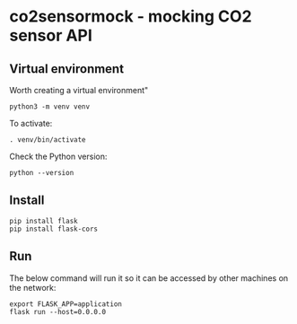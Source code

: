 # co2sensormock - mocking CO2 sensor API

## Virtual environment
Worth creating a virtual environment"
```
python3 -m venv venv
```
To activate:
```
. venv/bin/activate
```
Check the Python version:
```
python --version
```

## Install
```
pip install flask
pip install flask-cors
```

## Run
The below command will run it so it can be accessed by other machines on the network:

```
export FLASK_APP=application
flask run --host=0.0.0.0
```
